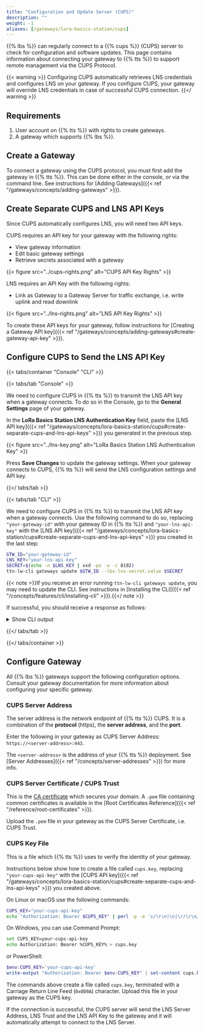 ```yaml
---
title: "Configuration and Update Server (CUPS)"
description: ""
weight: -1
aliases: [/gateways/lora-basics-station/cups]
---
```


{{% lbs %}} can regularly connect to a {{% cups %}} (CUPS) server to check for configuration and software updates. This page contains information about connecting your gateway to {{% tts %}} to support remote management via the CUPS Protocol.

<!--more-->

{{< warning >}} Configuring CUPS automatically retrieves LNS credentials and configures LNS on your gateway. If you configure CUPS, your gateway will override LNS credentials in case of successful CUPS connection. {{</ warning >}}

## Requirements

1. User account on {{% tts %}} with rights to create gateways.
2. A gateway which supports {{% lbs %}}.

## Create a Gateway

To connect a gateway using the CUPS protocol, you must first add the gateway in {{% tts %}}. This can be done either in the console, or via the command line. See instructions for [Adding Gateways]({{< ref "/gateways/concepts/adding-gateways" >}}).

## Create Separate CUPS and LNS API Keys

Since CUPS automatically configures LNS, you will need two API keys.

CUPS requires an API key for your gateway with the following rights:

- View gateway information
- Edit basic gateway settings
- Retrieve secrets associated with a gateway

{{< figure src="../cups-rights.png" alt="CUPS API Key Rights" >}}

LNS requires an API Key with the following rights:

- Link as Gateway to a Gateway Server for traffic exchange, i.e. write uplink and read downlink

{{< figure src="../lns-rights.png" alt="LNS API Key Rights" >}}

To create these API keys for your gateway, follow instructions for [Creating a Gateway API key]({{< ref "/gateways/concepts/adding-gateways#create-gateway-api-key" >}}).

## Configure CUPS to Send the LNS API Key

{{< tabs/container "Console" "CLI" >}}

{{< tabs/tab "Console" >}}

We need to configure CUPS in {{% tts %}} to transmit the LNS API key when a gateway connects. To do so in the Console, go to the **General Settings** page of your gateway.

In the **LoRa Basics Station LNS Authentication Key** field, paste the [LNS API key]({{< ref "/gateways/concepts/lora-basics-station/cups#create-separate-cups-and-lns-api-keys" >}}) you generated in the previous step.

{{< figure src="../lns-key.png" alt="LoRa Basics Station LNS Authentication Key" >}}

Press **Save Changes** to update the gateway settings. When your gateway connects to CUPS, {{% tts %}} will send the LNS configuration settings and API key.

{{</ tabs/tab >}}

{{< tabs/tab "CLI" >}}

We need to configure CUPS in {{% tts %}} to transmit the LNS API key when a gateway connects. Use the following command to do so, replacing `"your-gateway-id"` with your gateway ID in {{% tts %}} and `"your-lns-api-key"` with the [LNS API key]({{< ref "/gateways/concepts/lora-basics-station/cups#create-separate-cups-and-lns-api-keys" >}}) you created in the last step:

```bash
GTW_ID="your-gateway-id"
LNS_KEY="your-lns-api-key"
SECRET=$(echo -n $LNS_KEY | xxd -ps -u -c 8192)
ttn-lw-cli gateways update $GTW_ID --lbs-lns-secret.value $SECRET
```

{{< note >}}If you receive an error running `ttn-lw-cli gateways update`, you may need to update the CLI. See instructions in [Installing the CLI]({{< ref "/concepts/features/cli/installing-cli" >}}).{{</ note >}}

If successful, you should receive a response as follows:

<details>
<summary>Show CLI output</summary>

```json
{
  "ids": {
    "gateway_id": "<gateway-id>"
  },
  "created_at": "2020-10-13T10:49:02.730Z",
  "updated_at": "2020-11-17T14:52:06.440Z",
  "version_ids": {},
  "lbs_lns_secret": {
    "key_id": "is/gateway-secrets-encryption-key",
    "value": "<encrpyted-base64-lns-api-key>"
  }
}
```

</details>

{{</ tabs/tab >}}

{{</ tabs/container >}}

## Configure Gateway

All {{% lbs %}} gateways support the following configuration options. Consult your gateway documentation for more information about configuring your specific gateway.

### CUPS Server Address

The server address is the network endpoint of {{% tts %}} CUPS. It is a combination of the **protocol** (https), the **server address**, and the **port**.

Enter the following in your gateway as CUPS Server Address: `https://<server-address>:443`.

The `<server-address>` is the address of your {{% tts %}} deployment. See [Server Addresses]({{< ref "/concepts/server-addresses" >}}) for more info.

### CUPS Server Certificate / CUPS Trust

This is the [CA certificate](https://en.wikipedia.org/wiki/Certificate_authority) which secures your domain. A `.pem` file containing common certificates is available in the [Root Certificates Reference]({{< ref "/reference/root-certificates" >}}).

Upload the `.pem` file in your gateway as the CUPS Server Certificate, i.e. CUPS Trust.

### CUPS Key File

This is a file which {{% tts %}} uses to verify the identity of your gateway.

Instructions below show how to create a file called `cups.key`, replacing `"your-cups-api-key"` with the [CUPS API key]({{< ref "/gateways/concepts/lora-basics-station/cups#create-separate-cups-and-lns-api-keys" >}}) you created above.

On Linux or macOS use the following commands:

```bash
CUPS_KEY="your-cups-api-key"
echo "Authorization: Bearer $CUPS_KEY" | perl -p -e 's/\r\n|\n|\r/\r\n/g'  > cups.key
```

On Windows, you can use Command Prompt:

```bash
set CUPS_KEY=your-cups-api-key
echo Authorization: Bearer %CUPS_KEY% > cups.key
```

or PowerShell:

```powershell
$env:CUPS_KEY='your-cups-api-key'
write-output "Authorization: Bearer $env:CUPS_KEY" | set-content cups.key
```

The commands above create a file called `cups.key`, terminated with a Carriage Return Line Feed (`0x0D0A`) character. Upload this file in your gateway as the CUPS key.

If the connection is successful, the CUPS server will send the LNS Server Address, LNS Trust and the LNS API Key to the gateway and it will automatically attempt to connect to the LNS Server.
